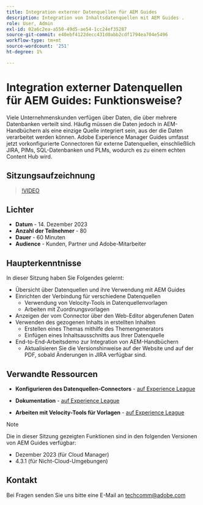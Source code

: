 ```yaml
---
title: Integration externer Datenquellen für AEM Guides
description: Integration von Inhaltsdatenquellen mit AEM Guides .
role: User, Admin
exl-id: 02a6c2ea-a550-49d5-ae54-1cc24ef35287
source-git-commit: e40ebf4122decc431d0abb2cdf1794ea704e5496
workflow-type: tm+mt
source-wordcount: '251'
ht-degree: 1%

---
```


# Integration externer Datenquellen für AEM Guides: Funktionsweise?

Viele Unternehmenskunden verfügen über Daten, die über mehrere Datenbanken verteilt sind. Häufig müssen die Daten jedoch in AEM-Handbüchern als eine einzige Quelle integriert sein, aus der die Daten verarbeitet werden können.
Adobe Experience Manager Guides umfasst jetzt vorkonfigurierte Connectoren für externe Datenquellen, einschließlich JIRA, PIMs, SQL-Datenbanken und PLMs, wodurch es zu einem echten Content Hub wird.


## Sitzungsaufzeichnung

>[!VIDEO](https://video.tv.adobe.com/v/3426542/datasources-aem-guides)

## Lichter

- **Datum** - 14. Dezember 2023
- **Anzahl der Teilnehmer** - 80
- **Dauer** - 60 Minuten
- **Audience** - Kunden, Partner und Adobe-Mitarbeiter

## Haupterkenntnisse

In dieser Sitzung haben Sie Folgendes gelernt:
- Übersicht über Datenquellen und ihre Verwendung mit AEM Guides
- Einrichten der Verbindung für verschiedene Datenquellen
   - Verwendung von Velocity-Tools in Datenquellenvorlagen
   - Arbeiten mit Zuordnungsvorlagen
- Anzeigen der vom Connector über den Web-Editor abgerufenen Daten
- Verwenden des gezogenen Inhalts in erstellten Inhalten
   - Erstellen eines Themas mithilfe des Themengenerators
   - Einfügen eines Inhaltsausschnitts aus Ihrer Datenquelle
- End-to-End-Arbeitsdemo zur Integration von AEM-Handbüchern
   - Aktualisieren Sie die Versionshinweise auf der Website und auf der PDF, sobald Änderungen in JIRA verfügbar sind.


## Verwandte Ressourcen

- **Konfigurieren des Datenquellen-Connectors** - [auf Experience League](https://experienceleague.adobe.com/docs/experience-manager-guides/using/install-guide/cs-ig/web-editor-configs-cs/conf-data-source-connector-tools.html?lang=en)

- **Dokumentation** - [auf Experience League](https://experienceleague.adobe.com/docs/experience-manager-guides/using/user-guide/author-content/create-preview-topics/author-content-aem-guides/work-with-web-editor/web-editor-content-snippet.html)

- **Arbeiten mit Velocity-Tools für Vorlagen** - [auf Experience League](https://experienceleague.adobe.com/docs/experience-manager-guides/using/user-guide/author-content/create-preview-topics/author-content-aem-guides/work-with-web-editor/web-editor-content-snippet.html?lang=en#use-velocity-tools)



>[!NOTE]
>
> Die in dieser Sitzung gezeigten Funktionen sind in den folgenden Versionen von AEM Guides verfügbar:
> - Dezember 2023 (für Cloud Manager)
> - 4.3.1 (für Nicht-Cloud-Umgebungen)



## Kontakt

Bei Fragen senden Sie uns bitte eine E-Mail an <techcomm@adobe.com>
